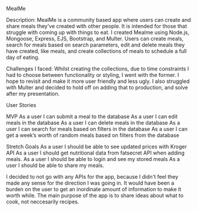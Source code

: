 MealMe


Description: MealMe is a community based app where users can create and share meals they've created with other people. It is intended for those that struggle with coming up with things to eat.
I created Mealme using Node.js, Mongoose, Express, EJS, Bootstrap, and Multer.
Users can create meals, search for meals based on search parameters, edit and delete meals they have created, like meals, and create collections of meals to schedule a full day of eating.

Challenges I faced: Whilst creating the collections, due to time constraints I had to choose between functionality or styling, I went with the former. I hope to revisit and make it more user friendly and less ugly. I also struggled with Multer and decided to hold off on adding that to production, and solve after my presentation.


User Stories

MVP
As a user I can submit a meal to the database
As a user I can edit meals in the database
As a user I can delete meals in the database
As a user I can search for meals based on filters in the database
As a user I can get a week’s worth of random meals based on filters from the database

Stretch Goals
As a user I should be able to see updated prices with Kroger API
As a user I should get nutritional data from fatsecret API when adding meals.
As a user I should be able to login and see my stored meals
As a user I should be able to share my meals.

I decided to not go with any APIs for the app, because I didn't feel they made any sense for the direction I was going in. It would have been a burden on the user to get an inordinate amount of information to make it worth while. The main purpose of the app is to share ideas about what to cook, not neccesarily recipes.